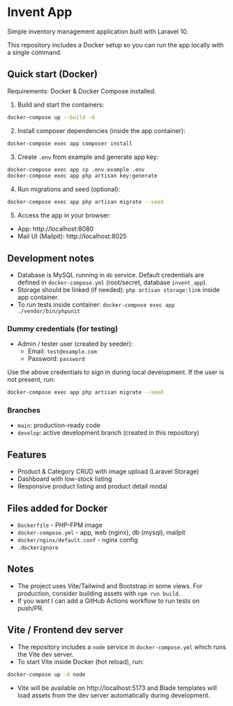 # Invent App

Simple inventory management application built with Laravel 10.

This repository includes a Docker setup so you can run the app locally with a single command.

## Quick start (Docker)

Requirements: Docker & Docker Compose installed.

1. Build and start the containers:

```bash
docker-compose up --build -d
```

2. Install composer dependencies (inside the app container):

```bash
docker-compose exec app composer install
```

3. Create `.env` from example and generate app key:

```bash
docker-compose exec app cp .env.example .env
docker-compose exec app php artisan key:generate
```

4. Run migrations and seed (optional):

```bash
docker-compose exec app php artisan migrate --seed
```

5. Access the app in your browser:

-   App: http://localhost:8080
-   Mail UI (Mailpit): http://localhost:8025

## Development notes

-   Database is MySQL running in `db` service. Default credentials are defined in `docker-compose.yml` (root/secret, database `invent_app`).
-   Storage should be linked (if needed): `php artisan storage:link` inside app container.
-   To run tests inside container: `docker-compose exec app ./vendor/bin/phpunit`

### Dummy credentials (for testing)

-   Admin / tester user (created by seeder):
	- Email: `test@example.com`
	- Password: `password`

Use the above credentials to sign in during local development. If the user is not present, run:

```bash
docker-compose exec app php artisan migrate --seed
```

### Branches

-   `main`: production-ready code
-   `develop`: active development branch (created in this repository)

## Features

-   Product & Category CRUD with image upload (Laravel Storage)
-   Dashboard with low-stock listing
-   Responsive product listing and product detail modal

## Files added for Docker

-   `Dockerfile` - PHP-FPM image
-   `docker-compose.yml` - app, web (nginx), db (mysql), mailpit
-   `docker/nginx/default.conf` - nginx config
-   `.dockerignore`

## Notes

-   The project uses Vite/Tailwind and Bootstrap in some views. For production, consider building assets with `npm run build`.
-   If you want I can add a GitHub Actions workflow to run tests on push/PR.

## Vite / Frontend dev server

-   The repository includes a `node` service in `docker-compose.yml` which runs the Vite dev server.
-   To start Vite inside Docker (hot reload), run:

```bash
docker-compose up -d node
```

-   Vite will be available on http://localhost:5173 and Blade templates will load assets from the dev server automatically during development.
